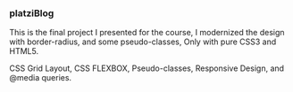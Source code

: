 ### platziBlog

This is the final project I presented for the course, I modernized the design with border-radius, and some pseudo-classes, Only with pure CSS3 and
HTML5.

CSS Grid Layout,
CSS FLEXBOX,
Pseudo-classes,
Responsive Design,
and @media queries.

